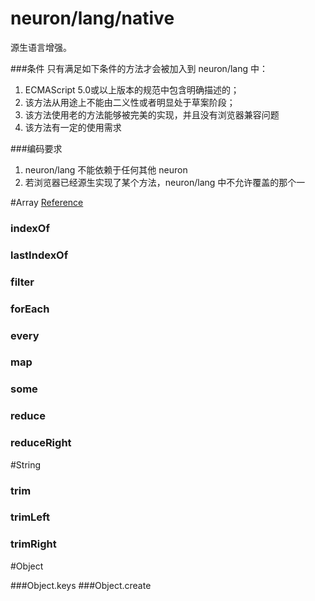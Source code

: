 neuron/lang/native
==================

源生语言增强。

###条件
只有满足如下条件的方法才会被加入到 neuron/lang 中：

1. ECMAScript 5.0或以上版本的规范中包含明确描述的；
2. 该方法从用途上不能由二义性或者明显处于草案阶段；
3. 该方法使用老的方法能够被完美的实现，并且没有浏览器兼容问题
4. 该方法有一定的使用需求

###编码要求

1. neuron/lang 不能依赖于任何其他 neuron
2. 若浏览器已经源生实现了某个方法，neuron/lang 中不允许覆盖的那个一

#Array
[Reference](https://developer.mozilla.org/en/JavaScript/Reference/Global_Objects/Array)

### indexOf
### lastIndexOf
### filter
### forEach
### every
### map
### some
### reduce
### reduceRight


#String
### trim
### trimLeft
### trimRight


#Object

###Object.keys
###Object.create

